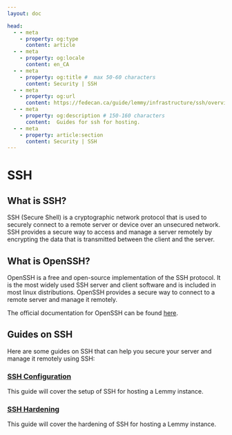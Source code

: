 ```yaml
---
layout: doc

head:
  - - meta
    - property: og:type
      content: article
  - - meta
    - property: og:locale
      content: en_CA
  - - meta
    - property: og:title #  max 50-60 characters
      content: Security | SSH
  - - meta
    - property: og:url
      content: https://fedecan.ca/guide/lemmy/infrastructure/ssh/overview
  - - meta
    - property: og:description # 150-160 characters
      content:  Guides for ssh for hosting.
  - - meta
    - property: article:section
      content: Security | SSH
---
```


# SSH

## What is SSH?

SSH (Secure Shell) is a cryptographic network protocol that is used to securely connect to a remote server or device over an unsecured network. SSH provides a secure way to access and manage a server remotely by encrypting the data that is transmitted between the client and the server.


## What is OpenSSH?

OpenSSH is a free and open-source implementation of the SSH protocol. It is the most widely used SSH server and client software and is included in most linux distributions. OpenSSH provides a secure way to connect to a remote server and manage it remotely.

The official documentation for OpenSSH can be found [here](https://www.openssh.com/).


## Guides on SSH

Here are some guides on SSH that can help you secure your server and manage it remotely using SSH:

### [SSH Configuration](guide/lemmy/infra/security/ssh/configuration)

This guide will cover the setup of SSH for hosting a Lemmy instance.

### [SSH Hardening](guide/lemmy/infra/security/ssh/hardening)

This guide will cover the hardening of SSH for hosting a Lemmy instance.

